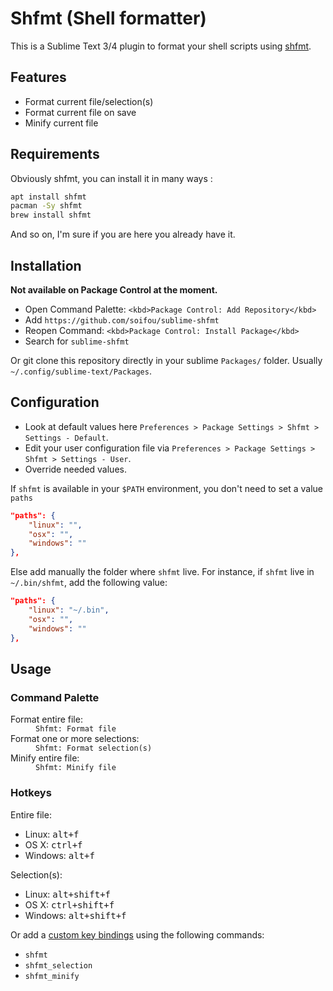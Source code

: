 # Shfmt (Shell formatter)

This is a Sublime Text 3/4 plugin to format your shell scripts using
[shfmt](https://github.com/mvdan/sh).

## Features

- Format current file/selection(s)
- Format current file on save
- Minify current file

## Requirements

Obviously shfmt, you can install it in many ways :

```sh
apt install shfmt
pacman -Sy shfmt
brew install shfmt
```

And so on, I'm sure if you are here you already have it.

## Installation

**Not available on Package Control at the moment.**

- Open Command Palette: `<kbd>Package Control: Add Repository</kbd>`
- Add `https://github.com/soifou/sublime-shfmt`
- Reopen Command: `<kbd>Package Control: Install Package</kbd>`
- Search for `sublime-shfmt`

Or git clone this repository directly in your sublime `Packages/` folder.
Usually `~/.config/sublime-text/Packages`.

## Configuration

- Look at default values here
  `Preferences > Package Settings > Shfmt > Settings - Default`.
- Edit your user configuration file via
  `Preferences > Package Settings > Shfmt > Settings - User`.
- Override needed values.

If `shfmt` is available in your `$PATH` environment, you don't need to set a
value `paths`

```json
"paths": {
    "linux": "",
    "osx": "",
    "windows": ""
},
```

Else add manually the folder where `shfmt` live. For instance, if `shfmt` live
in `~/.bin/shfmt`, add the following value:

```json
"paths": {
    "linux": "~/.bin",
    "osx": "",
    "windows": ""
},
```

## Usage

### Command Palette

<dl>
    <dt>Format entire file:</dt>
    <dd><code>Shfmt: Format file</code></dd>
    <dt>Format one or more selections:</dt>
    <dd><code>Shfmt: Format selection(s)</code></dd>
    <dt>Minify entire file:</dt>
    <dd><code>Shfmt: Minify file</code></dd>
</dl>

### Hotkeys

Entire file:

- Linux: <kbd>alt+f</kbd>
- OS X: <kbd>ctrl+f</kbd>
- Windows: <kbd>alt+f</kbd>

Selection(s):

- Linux: <kbd>alt+shift+f</kbd>
- OS X: <kbd>ctrl+shift+f</kbd>
- Windows: <kbd>alt+shift+f</kbd>

Or add a [custom key bindings](https://www.sublimetext.com/docs/settings.html)
using the following commands:

- `shfmt`
- `shfmt_selection`
- `shfmt_minify`
